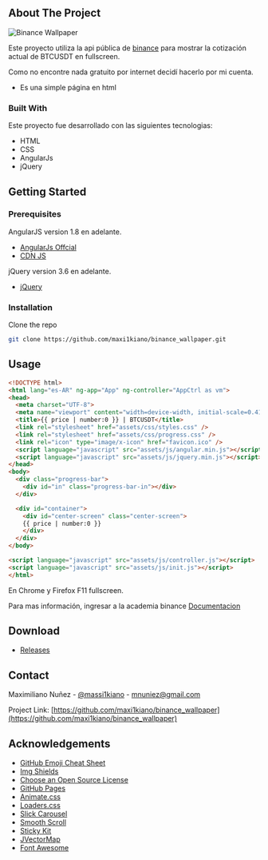 <!-- ABOUT THE PROJECT -->
## About The Project

![Binance Wallpaper](https://github.com/maxi1kiano/binance_wallpaper/blob/master/screenshot.png?raw=true)

Este proyecto utiliza la api pública de [binance](https://academy.binance.com/en) para mostrar la cotización actual de BTCUSDT en fullscreen.

Como no encontre nada gratuito por internet decidí hacerlo por mi cuenta.

* Es una simple página en html

### Built With

Este proyecto fue desarrollado con las siguientes tecnologias:

* HTML
* CSS
* AngularJs
* jQuery


<!-- GETTING STARTED -->
## Getting Started

### Prerequisites

AngularJS version 1.8 en adelante.
* [AngularJs Offcial](https://angularjs.org/)
* [CDN JS](https://cdnjs.com/libraries/angular.js)

jQuery version 3.6 en adelante.
* [jQuery](https://jquery.com/download/)


### Installation

Clone the repo
   ```sh
   git clone https://github.com/maxi1kiano/binance_wallpaper.git
   ```

<!-- USAGE EXAMPLES -->
## Usage

```html
<!DOCTYPE html>
<html lang="es-AR" ng-app="App" ng-controller="AppCtrl as vm">
<head>
  <meta charset="UTF-8">
  <meta name="viewport" content="width=device-width, initial-scale=0.41, maximum-scale=1" />  
  <title>{{ price | number:0 }} | BTCUSDT</title>
  <link rel="stylesheet" href="assets/css/styles.css" />  
  <link rel="stylesheet" href="assets/css/progress.css" />   
  <link rel="icon" type="image/x-icon" href="favicon.ico" />
  <script language="javascript" src="assets/js/angular.min.js"></script>  
  <script language="javascript" src="assets/js/jquery.min.js"></script>   
</head>
<body>
  <div class="progress-bar">
    <div id="in" class="progress-bar-in"></div>
  </div>

  <div id="container">		
    <div id="center-screen" class="center-screen">
	{{ price | number:0 }}
    </div>
  </div>	
</body>

<script language="javascript" src="assets/js/controller.js"></script>
<script language="javascript" src="assets/js/init.js"></script>
</html>
```
En Chrome y Firefox F11 fullscreen.

Para mas información, ingresar a la academia binance [Documentacion](https://academy.binance.com/es/articles/binance-api-series-pt-1-spot-trading-with-postman)

<!-- DOWNLOAD -->
## Download
- <a href="https://github.com/maxi1kiano/binance_wallpaper/releases">Releases</a>

<!-- CONTACT -->
## Contact

Maximiliano Nuñez - [@massi1kiano](https://twitter.com/massi1kiano) - mnuniez@gmail.com

Project Link: [https://github.com/maxi1kiano/binance_wallpaper](https://github.com/maxi1kiano/binance_wallpaper)

<!-- ACKNOWLEDGEMENTS -->
## Acknowledgements
* [GitHub Emoji Cheat Sheet](https://www.webpagefx.com/tools/emoji-cheat-sheet)
* [Img Shields](https://shields.io)
* [Choose an Open Source License](https://choosealicense.com)
* [GitHub Pages](https://pages.github.com)
* [Animate.css](https://daneden.github.io/animate.css)
* [Loaders.css](https://connoratherton.com/loaders)
* [Slick Carousel](https://kenwheeler.github.io/slick)
* [Smooth Scroll](https://github.com/cferdinandi/smooth-scroll)
* [Sticky Kit](http://leafo.net/sticky-kit)
* [JVectorMap](http://jvectormap.com)
* [Font Awesome](https://fontawesome.com)